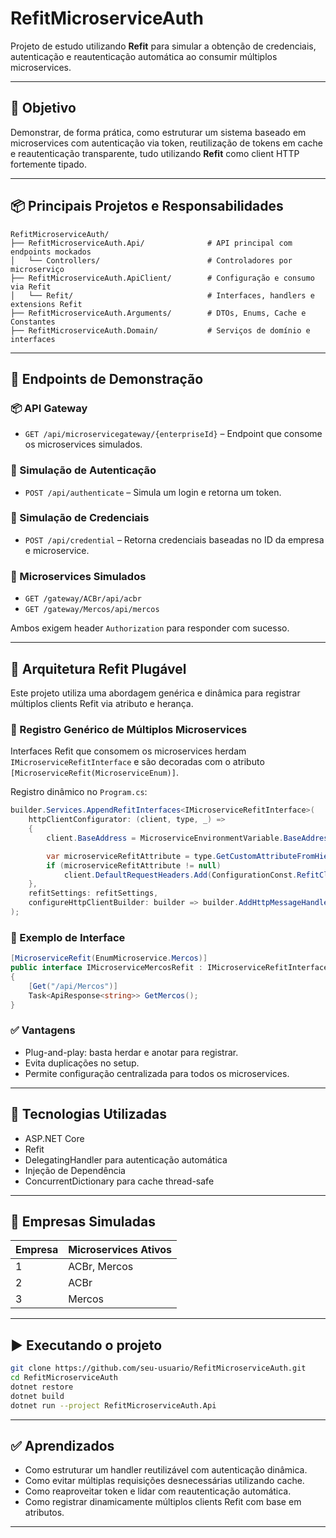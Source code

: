 
# RefitMicroserviceAuth

Projeto de estudo utilizando **Refit** para simular a obtenção de credenciais, autenticação e reautenticação automática ao consumir múltiplos microservices.

---

## 🧠 Objetivo

Demonstrar, de forma prática, como estruturar um sistema baseado em microservices com autenticação via token, reutilização de tokens em cache e reautenticação transparente, tudo utilizando **Refit** como client HTTP fortemente tipado.

---

## 📦 Principais Projetos e Responsabilidades
```
RefitMicroserviceAuth/
├── RefitMicroserviceAuth.Api/              # API principal com endpoints mockados
│   └── Controllers/                        # Controladores por microserviço
├── RefitMicroserviceAuth.ApiClient/        # Configuração e consumo via Refit
│   └── Refit/                              # Interfaces, handlers e extensions Refit
├── RefitMicroserviceAuth.Arguments/        # DTOs, Enums, Cache e Constantes
├── RefitMicroserviceAuth.Domain/           # Serviços de domínio e interfaces
```
---

## 🔌 Endpoints de Demonstração

### 📦 API Gateway

- `GET /api/microservicegateway/{enterpriseId}` – Endpoint que consome os microservices simulados.

### 🔐 Simulação de Autenticação

- `POST /api/authenticate` – Simula um login e retorna um token.

### 📇 Simulação de Credenciais

- `POST /api/credential` – Retorna credenciais baseadas no ID da empresa e microservice.

### 🧪 Microservices Simulados

- `GET /gateway/ACBr/api/acbr`
- `GET /gateway/Mercos/api/mercos`

Ambos exigem header `Authorization` para responder com sucesso.

---

## 🧠 Arquitetura Refit Plugável

Este projeto utiliza uma abordagem genérica e dinâmica para registrar múltiplos clients Refit via atributo e herança.

### 🔌 Registro Genérico de Múltiplos Microservices

Interfaces Refit que consomem os microservices herdam `IMicroserviceRefitInterface` e são decoradas com o atributo `[MicroserviceRefit(MicroserviceEnum)]`.

Registro dinâmico no `Program.cs`:

```csharp
builder.Services.AppendRefitInterfaces<IMicroserviceRefitInterface>(
    httpClientConfigurator: (client, type, _) =>
    {
        client.BaseAddress = MicroserviceEnvironmentVariable.BaseAddress;

        var microserviceRefitAttribute = type.GetCustomAttributeFromHierarchy<MicroserviceRefitAttribute>();
        if (microserviceRefitAttribute != null)
            client.DefaultRequestHeaders.Add(ConfigurationConst.RefitClientHeader, microserviceRefitAttribute.Microservice.ToString());
    },
    refitSettings: refitSettings,
    configureHttpClientBuilder: builder => builder.AddHttpMessageHandler<MicroserviceHandler>()
);
```

### 🧪 Exemplo de Interface

```csharp
[MicroserviceRefit(EnumMicroservice.Mercos)]
public interface IMicroserviceMercosRefit : IMicroserviceRefitInterface
{
    [Get("/api/Mercos")]
    Task<ApiResponse<string>> GetMercos();
}
```

### ✅ Vantagens

- Plug-and-play: basta herdar e anotar para registrar.
- Evita duplicações no setup.
- Permite configuração centralizada para todos os microservices.

---

## 🧰 Tecnologias Utilizadas

- ASP.NET Core
- Refit
- DelegatingHandler para autenticação automática
- Injeção de Dependência
- ConcurrentDictionary para cache thread-safe

---

## 🚦 Empresas Simuladas

| Empresa   | Microservices Ativos |
|-----------|-----------------------|
| 1         | ACBr, Mercos          |
| 2         | ACBr                  |
| 3         | Mercos                |

---

## ▶️ Executando o projeto

```bash
git clone https://github.com/seu-usuario/RefitMicroserviceAuth.git
cd RefitMicroserviceAuth
dotnet restore
dotnet build
dotnet run --project RefitMicroserviceAuth.Api
```

---

## ✅ Aprendizados

- Como estruturar um handler reutilizável com autenticação dinâmica.
- Como evitar múltiplas requisições desnecessárias utilizando cache.
- Como reaproveitar token e lidar com reautenticação automática.
- Como registrar dinamicamente múltiplos clients Refit com base em atributos.

---
